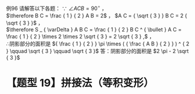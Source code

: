 例96 请解答以下各题：
∵ $\angle A C B = 9 0 ^ { \circ }$ ，  
$\therefore B C = \frac { 1 } { 2 } A B = 2$ ， $A C = { \sqrt { 3 } } B C = 2 { \sqrt { 3 } }$ ，  
$\therefore S _ { \varDelta } A B C = \frac { 1 } { 2 } B C ^ { \bullet } A C = \frac { 1 } { 2 } \times 2 \times 2 \sqrt { 3 } = 2 \sqrt { 3 } ,$ ，  
∴阴影部分的面积是 ${ \frac { 1 } { 2 } } \pi \times ( { \frac { A B } { 2 } } ) ^ { 2 } \qquad \sqrt { 3 } \qquad \sqrt { 3 }$ 答：阴影部分的面积是 $2 \pi - 2 \sqrt { 3 }$
# 【题型 19】拼接法（等积变形）
